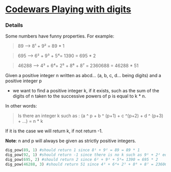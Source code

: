 # [Codewars Playing with digits](https://www.codewars.com/kata/5552101f47fc5178b1000050)

### Details
Some numbers have funny properties. For example:
> 89 --> 8¹ + 9² = 89 * 1

> 695 --> 6² + 9³ + 5⁴= 1390 = 695 * 2

> 46288 --> 4³ + 6⁴+ 2⁵ + 8⁶ + 8⁷ = 2360688 = 46288 * 51

Given a positive integer n written as abcd... (a, b, c, d... being digits) and a positive integer p

- we want to find a positive integer k, if it exists, such as the sum of the digits of n taken to the successive powers of p is equal to k * n.

In other words:

> Is there an integer k such as : (a ^ p + b ^ (p+1) + c ^(p+2) + d ^ (p+3) + ...) = n * k

If it is the case we will return k, if not return -1.

**Note**: n and p will always be given as strictly positive integers.

```python
dig_pow(89, 1) #should return 1 since 8¹ + 9² = 89 = 89 * 1
dig_pow(92, 1) #should return -1 since there is no k such as 9¹ + 2² equals 92 * k
dig_pow(695, 2) #should return 2 since 6² + 9³ + 5⁴= 1390 = 695 * 2
dig_pow(46288, 3) #should return 51 since 4³ + 6⁴+ 2⁵ + 8⁶ + 8⁷ = 2360688 = 46288 * 51
```

